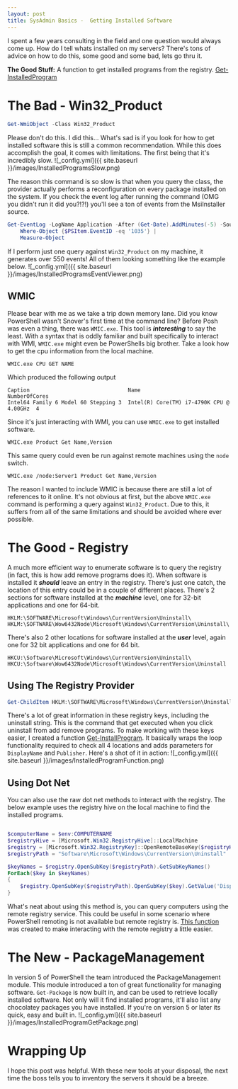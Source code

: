 ```yaml
---
layout: post
title: SysAdmin Basics -  Getting Installed Software
---
```

I spent a few years consulting in the field and one question would always come up. 
How do I tell whats installed on my servers?
There's tons of advice on how to do this, some good and some bad, lets go thru it.

**The Good Stuff:** 
A function to get installed programs from the registry. [Get-InstalledProgram](https://github.com/dchristian3188/Main/blob/master/Functions/Get-InstalledProgram.ps1)
<!-- more -->

# The Bad - Win32_Product
```powershell
Get-WmiObject -Class Win32_Product
```
Please don't do this. I did this... What's sad is if you look for how to get installed software this is still a common recommendation. 
While this does accomplish the goal, it comes with limitations. 
The first being that it's incredibly slow.
![_config.yml]({{ site.baseurl }}/images/InstalledProgramsSlow.png)

The reason this command is so slow is that when you query the class, the provider actually performs a reconfiguration on every package installed on the system.
If you check the event log after running the command (OMG you didn't run it did you?!?!) you'll see a ton of events from the MsiInstaller source.
```powershell
Get-EventLog -LogName Application -After (Get-Date).AddMinutes(-5) -Source MsiInstaller | 
    Where-Object {$PSItem.EventID -eq '1035'} | 
    Measure-Object
````
If I perform just one query against ```Win32_Product``` on my machine, it generates over 550 events!
All of them looking something like the example below.
![_config.yml]({{ site.baseurl }}/images/InstalledProgramsEventViewer.png)

## WMIC 
Please bear with me as we take a trip down memory lane. 
Did you know PowerShell wasn't Snover's first time at the command line? 
Before Posh was even a thing, there was ```WMIC.exe```. 
This tool is ***interesting*** to say the least. 
With a syntax that is oddly familiar and built specifically to interact with WMI, ```WMIC.exe``` might even be PowerShells big brother. 
Take a look how to get the cpu information from the local machine.
```
WMIC.exe CPU GET NAME
```
Which produced the following output
```
Caption                               Name                                      NumberOfCores
Intel64 Family 6 Model 60 Stepping 3  Intel(R) Core(TM) i7-4790K CPU @ 4.00GHz  4
```
Since it's just interacting with WMI, you can use ```WMIC.exe``` to get installed software. 
```
WMIC.exe Product Get Name,Version
```
This same query could even be run against remote machines using the ```node``` switch.
```
WMIC.exe /node:Server1 Product Get Name,Version
```
The reason I wanted to include WMIC is because there are still a lot of references to it online. 
It's not obvious at first, but the above ```WMIC.exe``` command is performing a query against ```Win32_Product```. 
Due to this, it suffers from all of the same limitations and should be avoided where ever possible.

# The Good - Registry
A much more efficient way to enumerate software is to query the registry (in fact, this is how add remove programs does it). 
When software is installed it ***should*** leave an entry in the registry. 
There's just one catch, the location of this entry could be in a couple of different places. 
There's 2 sections for software installed at the ***machine*** level, one for 32-bit applications and one for 64-bit.
```
HKLM:\SOFTWARE\Microsoft\Windows\CurrentVersion\Uninstall\
HKLM:\SOFTWARE\Wow6432Node\Microsoft\Windows\CurrentVersion\Uninstall\
```
There's also 2 other locations for software installed at the ***user*** level, again one for 32 bit applications and one for 64 bit.
```
HKCU:\Software\Microsoft\Windows\CurrentVersion\Uninstall\
HKCU:\Software\Wow6432Node\Microsoft\Windows\CurrentVersion\Uninstall
```
## Using The Registry Provider
```powershell
Get-ChildItem HKLM:\SOFTWARE\Microsoft\Windows\CurrentVersion\Uninstall\*
```
There's a lot of great information in these registry keys, including the uninstall string. This is the command that get executed when you click uninstall from add remove programs. To make working with these keys easier, I created a function [Get-InstallProgram](https://github.com/dchristian3188/Main/blob/master/Functions/Get-InstalledProgram.ps1). It basically wraps the loop functionality required to check all 4 locations and adds parameters for ```DisplayName``` and ```Publisher```. Here's a shot of it in action:
![_config.yml]({{ site.baseurl }}/images/InstalledProgramFunction.png)


## Using Dot Net
You can also use the raw dot net methods to interact with the registry.
The below example uses the registry hive on the local machine to find the installed programs.
```powershell

$computerName = $env:COMPUTERNAME
$registryHive = [Microsoft.Win32.RegistryHive]::LocalMachine
$registry = [Microsoft.Win32.RegistryKey]::OpenRemoteBaseKey($registryHive,$computerName)
$registryPath = "Software\Microsoft\Windows\CurrentVersion\Uninstall"

$keyNames = $registry.OpenSubKey($registryPath).GetSubKeyNames()
ForEach($key in $keyNames)
{
    $registry.OpenSubKey($registryPath).OpenSubKey($key).GetValue('DisplayName')
}
```
What's neat about using this method is, you can query computers using the remote registry service. 
This could be useful in some scenario where PowerShell remoting is not available but remote registry is. 
[This function](https://github.com/dchristian3188/Main/blob/master/Functions/Get-RemoteRegistryProgram.ps1) was created to make interacting with the remote registry a little easier. 
# The New - PackageManagement
In version 5 of PowerShell the team introduced the PackageManagement module. 
This module introduced a ton of great functionality for managing software. 
```Get-Package``` is now built in, and can be used to retrieve locally installed software. 
Not only will it find installed programs, it'll also list any chocolatey packages you have installed. 
If you're on version 5 or later its quick, easy and built in.
![_config.yml]({{ site.baseurl }}/images/InstalledProgramGetPackage.png)
# Wrapping Up
I hope this post was helpful. 
With these new tools at your disposal, the next time the boss tells you to inventory the servers it should be a breeze. 